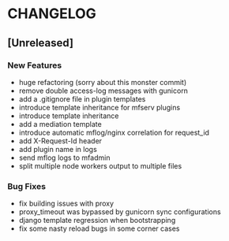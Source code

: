 # CHANGELOG


## [Unreleased]

### New Features
- huge refactoring (sorry about this monster commit)
- remove double access-log messages with gunicorn
- add a .gitignore file in plugin templates
- introduce template inheritance for mfserv plugins
- introduce template inheritance
- add a mediation template
- introduce automatic mflog/nginx correlation for request_id
- add X-Request-Id header
- add plugin name in logs
- send mflog logs to mfadmin
- split multiple node workers output to multiple files


### Bug Fixes
- fix building issues with proxy
- proxy_timeout was bypassed by gunicorn sync configurations
- django template regression when bootstrapping
- fix some nasty reload bugs in some corner cases






